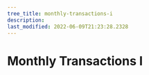 ```yaml
---
tree_title: monthly-transactions-i
description: 
last_modified: 2022-06-09T21:23:28.2328
---
```


# Monthly Transactions I
